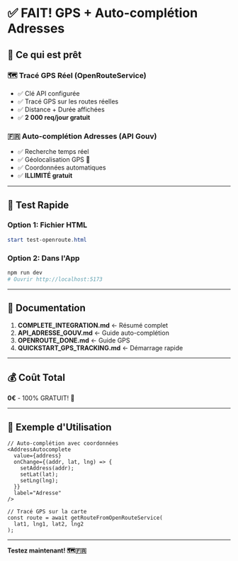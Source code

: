 # ✅ FAIT! GPS + Auto-complétion Adresses

## 🎯 Ce qui est prêt

### 🗺️ Tracé GPS Réel (OpenRouteService)
- ✅ Clé API configurée
- ✅ Tracé GPS sur les routes réelles
- ✅ Distance + Durée affichées
- ✅ **2 000 req/jour gratuit**

### 🇫🇷 Auto-complétion Adresses (API Gouv)
- ✅ Recherche temps réel
- ✅ Géolocalisation GPS 📍
- ✅ Coordonnées automatiques
- ✅ **ILLIMITÉ gratuit**

---

## 🚀 Test Rapide

### Option 1: Fichier HTML
```powershell
start test-openroute.html
```

### Option 2: Dans l'App
```powershell
npm run dev
# Ouvrir http://localhost:5173
```

---

## 📖 Documentation

1. **COMPLETE_INTEGRATION.md** ← Résumé complet
2. **API_ADRESSE_GOUV.md** ← Guide auto-complétion
3. **OPENROUTE_DONE.md** ← Guide GPS
4. **QUICKSTART_GPS_TRACKING.md** ← Démarrage rapide

---

## 💰 Coût Total

**0€** - 100% GRATUIT! 🎉

---

## 🎨 Exemple d'Utilisation

```tsx
// Auto-complétion avec coordonnées
<AddressAutocomplete
  value={address}
  onChange={(addr, lat, lng) => {
    setAddress(addr);
    setLat(lat);
    setLng(lng);
  }}
  label="Adresse"
/>

// Tracé GPS sur la carte
const route = await getRouteFromOpenRouteService(
  lat1, lng1, lat2, lng2
);
```

---

**Testez maintenant! 🗺️🇫🇷**
